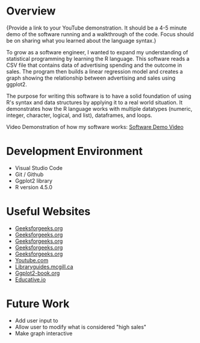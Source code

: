 # Overview

{Provide a link to your YouTube demonstration. It should be a 4-5 minute demo of the software running and a walkthrough of the code. Focus should be on sharing what you learned about the language syntax.}

To grow as a software engineer, I wanted to expand my understanding of statistical programming by learning the R language. This software reads a CSV file that contains data of advertising spending and the outcome in sales. The program then builds a linear regression model and creates a graph showing the relationship between advertising and sales using ggplot2.

The purpose for writing this software is to have a solid foundation of using R's syntax and data structures by applying it to a real world situation. It demonstrates how the R language works with multiple datatypes (numeric, integer, character, logical, and list), dataframes, and loops.

Video Demonstration of how my software works: [Software Demo Video](http://youtube.link.goes.here)

# Development Environment

* Visual Studio Code
* Git / Github
* Ggplot2 library
* R version 4.5.0

# Useful Websites

- [Geeksforgeeks.org](https://www.geeksforgeeks.org/basic-syntax-in-r-programming/)
- [Geeksforgeeks.org](https://www.geeksforgeeks.org/r-keywords/)
- [Geeksforgeeks.org](https://www.geeksforgeeks.org/r-data-types/)
- [Geeksforgeeks.org](https://www.geeksforgeeks.org/taking-input-from-user-in-r-programming/)
- [Geeksforgeeks.org](https://www.geeksforgeeks.org/data-visualization-with-r-and-ggplot2/)
- [Youtube.com](https://www.youtube.com/watch?v=rKPfssR66GM&ab_channel=SusanB.)
- [Libraryguides.mcgill.ca](https://libraryguides.mcgill.ca/c.php?g=699776&p=4968544)
- [Ggplot2-book.org](https://ggplot2-book.org/themes#sec-saving)
- [Educative.io](https://www.educative.io/courses/learn-r/difference-between-print-and-cat)

# Future Work

- Add user input to 
- Allow user to modify what is considered "high sales"
- Make graph interactive
